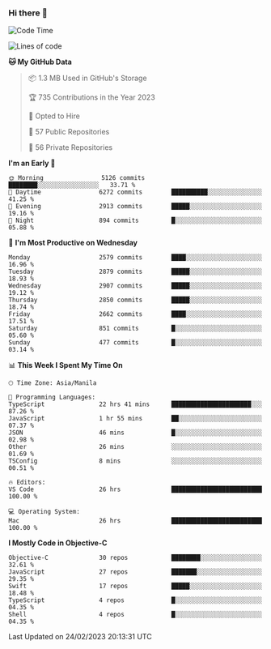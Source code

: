 ### Hi there 👋

<!--START_SECTION:waka-->
![Code Time](http://img.shields.io/badge/Code%20Time-3%2C670%20hrs%2045%20mins-blue)

![Lines of code](https://img.shields.io/badge/From%20Hello%20World%20I%27ve%20Written-28.1%20million%20lines%20of%20code-blue)

**🐱 My GitHub Data** 

> 📦 1.3 MB Used in GitHub's Storage 
 > 
> 🏆 735 Contributions in the Year 2023
 > 
> 💼 Opted to Hire
 > 
> 📜 57 Public Repositories 
 > 
> 🔑 56 Private Repositories 
 > 
**I'm an Early 🐤** 

```text
🌞 Morning                5126 commits        ████████░░░░░░░░░░░░░░░░░   33.71 % 
🌆 Daytime                6272 commits        ██████████░░░░░░░░░░░░░░░   41.25 % 
🌃 Evening                2913 commits        █████░░░░░░░░░░░░░░░░░░░░   19.16 % 
🌙 Night                  894 commits         █░░░░░░░░░░░░░░░░░░░░░░░░   05.88 % 
```
📅 **I'm Most Productive on Wednesday** 

```text
Monday                   2579 commits        ████░░░░░░░░░░░░░░░░░░░░░   16.96 % 
Tuesday                  2879 commits        █████░░░░░░░░░░░░░░░░░░░░   18.93 % 
Wednesday                2907 commits        █████░░░░░░░░░░░░░░░░░░░░   19.12 % 
Thursday                 2850 commits        █████░░░░░░░░░░░░░░░░░░░░   18.74 % 
Friday                   2662 commits        ████░░░░░░░░░░░░░░░░░░░░░   17.51 % 
Saturday                 851 commits         █░░░░░░░░░░░░░░░░░░░░░░░░   05.60 % 
Sunday                   477 commits         █░░░░░░░░░░░░░░░░░░░░░░░░   03.14 % 
```


📊 **This Week I Spent My Time On** 

```text
🕑︎ Time Zone: Asia/Manila

💬 Programming Languages: 
TypeScript               22 hrs 41 mins      ██████████████████████░░░   87.26 % 
JavaScript               1 hr 55 mins        ██░░░░░░░░░░░░░░░░░░░░░░░   07.37 % 
JSON                     46 mins             █░░░░░░░░░░░░░░░░░░░░░░░░   02.98 % 
Other                    26 mins             ░░░░░░░░░░░░░░░░░░░░░░░░░   01.69 % 
TSConfig                 8 mins              ░░░░░░░░░░░░░░░░░░░░░░░░░   00.51 % 

🔥 Editors: 
VS Code                  26 hrs              █████████████████████████   100.00 % 

💻 Operating System: 
Mac                      26 hrs              █████████████████████████   100.00 % 
```

**I Mostly Code in Objective-C** 

```text
Objective-C              30 repos            ████████░░░░░░░░░░░░░░░░░   32.61 % 
JavaScript               27 repos            ███████░░░░░░░░░░░░░░░░░░   29.35 % 
Swift                    17 repos            █████░░░░░░░░░░░░░░░░░░░░   18.48 % 
TypeScript               4 repos             █░░░░░░░░░░░░░░░░░░░░░░░░   04.35 % 
Shell                    4 repos             █░░░░░░░░░░░░░░░░░░░░░░░░   04.35 % 
```




 Last Updated on 24/02/2023 20:13:31 UTC
<!--END_SECTION:waka-->


<!--
**rad182/rad182** is a ✨ _special_ ✨ repository because its `README.md` (this file) appears on your GitHub profile.

Here are some ideas to get you started:

- 🔭 I’m currently working on ...
- 🌱 I’m currently learning ...
- 👯 I’m looking to collaborate on ...
- 🤔 I’m looking for help with ...
- 💬 Ask me about ...
- 📫 How to reach me: ...
- 😄 Pronouns: ...
- ⚡ Fun fact: ...
-->
